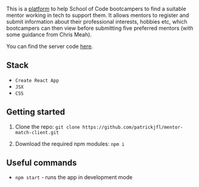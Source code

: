 This is a [platform](https://mentor-match.netlify.app/) to help School of Code bootcampers to find a suitable mentor working in tech to support them.  It allows mentors to register and submit information about their professional interests, hobbies etc, which bootcampers can then view before submitting five preferred mentors (with some guidance from Chris Meah).

You can find the server code [here](https://github.com/patrickjfl/mentor-match-server.git).

## Stack

- `Create React App`
- `JSX`
- `CSS`

## Getting started

1. Clone the repo: `git clone https://github.com/patrickjfl/mentor-match-client.git`

2. Download the required npm modules: `npm i`

## Useful commands

- `npm start` - runs the app in development mode
